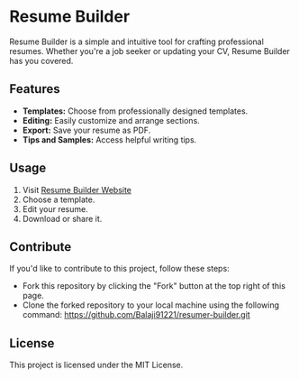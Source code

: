 # Resume Builder

Resume Builder is a simple and intuitive tool for crafting professional resumes. Whether you're a job seeker or updating your CV, Resume Builder has you covered.

## Features

- **Templates:** Choose from professionally designed templates.
- **Editing:** Easily customize and arrange sections.
- **Export:** Save your resume as PDF.
- **Tips and Samples:** Access helpful writing tips.

## Usage

1. Visit [Resume Builder Website](https://resume-builder-balaji.netlify.app/)
2. Choose a template.
3. Edit your resume.
4. Download or share it.
## Contribute
If you'd like to contribute to this project, follow these steps:
- Fork this repository by clicking the "Fork" button at the top right of this page.
- Clone the forked repository to your local machine using the following command:
  https://github.com/Balaji91221/resumer-builder.git
  


## License

This project is licensed under the MIT License.
